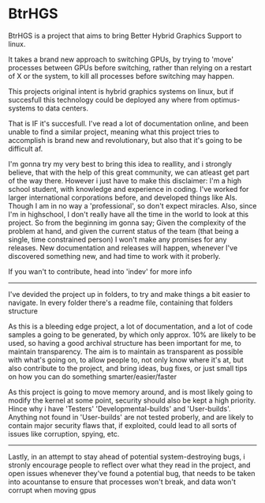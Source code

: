 # BtrHGS
BtrHGS is a project that aims to bring Better Hybrid Graphics Support to linux.

It takes a brand new approach to switching GPUs, by trying to 'move' processes between GPUs before switching, rather than relying on a restart of X or the system, to kill all processes before switching may happen.

This projects original intent is hybrid graphics systems on linux, but if succesfull this technology could be deployed any where from optimus-systems to data centers.

That is IF it's succesfull. I've read a lot of documentation online, and been unable to find a similar project, meaning what this project tries to accomplish is brand new and revolutionary, but also that it's going to be difficult af.

I'm gonna try my very best to bring this idea to reallity, and i strongly believe, that with the help of this great community, we can atleast get part of the way there. However i just have to make this disclaimer: I'm a high school student, with knowledge and experience in coding. I've worked for larger international corporations before, and developed things like AIs. Though I am in no way a 'professional', so don't expect miracles. Also, since I'm in highschool, I don't really have all the time in the world to look at this project. So from the beginning im gonna say; Given the complexity of the problem at hand, and given the current status of the team (that being a single, time constrained person) I won't make any promises for any releases. New documentation and releases will happen, whenever I've discovered something new, and had time to work with it proberly.

If you wan't to contribute, head into 'indev' for more info

---------------------------------------------------------------------------------------

I've devided the project up in folders, to try and make things a bit easier to navigate. In every folder there's a readme file, containing that folders structure

As this is a bleeding edge project, a lot of documentation, and a lot of code samples a going to be generated, by which only approx. 10% are likely to be used, so having a good archival structure has been important for me, to maintain transparency.
The aim is to maintain as transparent as possible with what's going on, to allow people to, not only know where it's at, but also contribute to the project, and bring ideas, bug fixes, or just small tips on how you can do something smarter/easier/faster

As this project is going to move memory around, and is most likely going to modify the kernel at some point, security should also be kept a high priority. Hince why i have 'Testers' 'Developmental-builds' and 'User-builds'. Anything not found in 'User-builds' are not tested proberly, and are likely to contain major security flaws that, if exploited, could lead to all sorts of issues like corruption, spying, etc.

--------------------------------------------------------------------------------------

Lastly, in an attempt to stay ahead of potential system-destroying bugs, i stronly encourage people to reflect over what they read in the project, and open issues whenever they've found a potential bug, that needs to be taken into acountanse to ensure that processes won't break, and data won't corrupt when moving gpus
